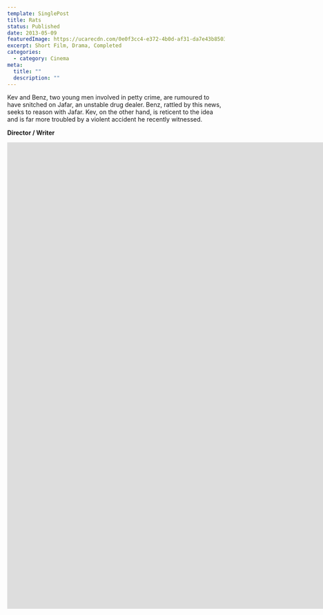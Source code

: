 ```yaml
---
template: SinglePost
title: Rats
status: Published
date: 2013-05-09
featuredImage: https://ucarecdn.com/0e0f3cc4-e372-4b0d-af31-da7e43b85031/
excerpt: Short Film, Drama, Completed
categories:
  - category: Cinema
meta:
  title: ""
  description: ""
---
```

Kev and Benz, two young men involved in petty crime, are rumoured to have snitched on Jafar, an unstable drug dealer. Benz, rattled by this news, seeks to reason with Jafar. Kev, on the other hand, is reticent to the idea and is far more troubled by a violent accident he recently witnessed.

**Director / Writer**

<iframe src="https://player.vimeo.com/video/193159465?h=233d53b848&amp;badge=0&amp;autopause=0&amp;player_id=0&amp;app_id=58479" width="1920" height="1080" frameborder="0" allow="autoplay; fullscreen; picture-in-picture" allowfullscreen title="Rats (Short Film, 2013)"></iframe>